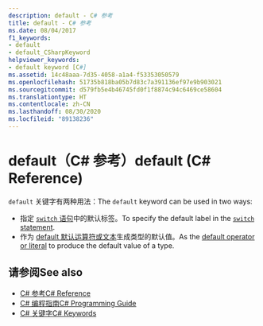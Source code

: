 ```yaml
---
description: default - C# 参考
title: default - C# 参考
ms.date: 08/04/2017
f1_keywords:
- default
- default_CSharpKeyword
helpviewer_keywords:
- default keyword [C#]
ms.assetid: 14c48aaa-7d35-4058-a1a4-f53353050579
ms.openlocfilehash: 51735b818ba05b7d83c7a391136ef97e9b903021
ms.sourcegitcommit: d579fb5e4b46745fd0f1f8874c94c6469ce58604
ms.translationtype: HT
ms.contentlocale: zh-CN
ms.lasthandoff: 08/30/2020
ms.locfileid: "89138236"
---
```

# <a name="default-c-reference"></a><span data-ttu-id="d2f1a-103">default（C# 参考）</span><span class="sxs-lookup"><span data-stu-id="d2f1a-103">default (C# Reference)</span></span>

<span data-ttu-id="d2f1a-104">`default` 关键字有两种用法：</span><span class="sxs-lookup"><span data-stu-id="d2f1a-104">The `default` keyword can be used in two ways:</span></span>

- <span data-ttu-id="d2f1a-105">指定 [`switch` 语句](switch.md)中的默认标签。</span><span class="sxs-lookup"><span data-stu-id="d2f1a-105">To specify the default label in the [`switch` statement](switch.md).</span></span>
- <span data-ttu-id="d2f1a-106">作为 [default 默认运算符或文本](../operators/default.md)生成类型的默认值。</span><span class="sxs-lookup"><span data-stu-id="d2f1a-106">As the [default operator or literal](../operators/default.md) to produce the default value of a type.</span></span>

## <a name="see-also"></a><span data-ttu-id="d2f1a-107">请参阅</span><span class="sxs-lookup"><span data-stu-id="d2f1a-107">See also</span></span>

- [<span data-ttu-id="d2f1a-108">C# 参考</span><span class="sxs-lookup"><span data-stu-id="d2f1a-108">C# Reference</span></span>](../index.md)
- [<span data-ttu-id="d2f1a-109">C# 编程指南</span><span class="sxs-lookup"><span data-stu-id="d2f1a-109">C# Programming Guide</span></span>](../../programming-guide/index.md)
- [<span data-ttu-id="d2f1a-110">C# 关键字</span><span class="sxs-lookup"><span data-stu-id="d2f1a-110">C# Keywords</span></span>](index.md)
